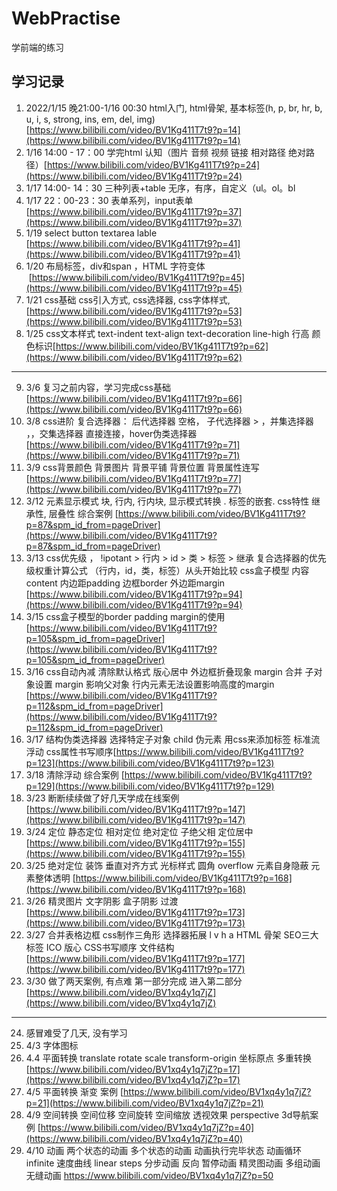 # WebPractise
学前端的练习

## 学习记录

1. 2022/1/15 晚21:00-1/16 00:30 html入门, html骨架, 基本标签(h, p, br, hr, b, u, i, s, strong, ins, em, del, img)[https://www.bilibili.com/video/BV1Kg411T7t9?p=14](https://www.bilibili.com/video/BV1Kg411T7t9?p=14)
1. 1/16 14:00 - 17：00  学完html 认知（图片 音频 视频 链接 相对路径 绝对路径）[https://www.bilibili.com/video/BV1Kg411T7t9?p=24](https://www.bilibili.com/video/BV1Kg411T7t9?p=24)
1. 1/17 14:00- 14：30 三种列表+table 无序，有序，自定义（ul。ol。bl
1. 1/17 22：00-23：30 表单系列，input表单[https://www.bilibili.com/video/BV1Kg411T7t9?p=37](https://www.bilibili.com/video/BV1Kg411T7t9?p=37)
1. 1/19 select button  textarea lable [https://www.bilibili.com/video/BV1Kg411T7t9?p=41](https://www.bilibili.com/video/BV1Kg411T7t9?p=41)
1. 1/20 布局标签，div和span ，HTML 字符变体 &nbsp;[https://www.bilibili.com/video/BV1Kg411T7t9?p=45](https://www.bilibili.com/video/BV1Kg411T7t9?p=45)
1. 1/21 css基础 css引入方式, css选择器, css字体样式,  [https://www.bilibili.com/video/BV1Kg411T7t9?p=53](https://www.bilibili.com/video/BV1Kg411T7t9?p=53)
1. 1/25 css文本样式 text-indent text-align text-decoration  line-high 行高 颜色标识[https://www.bilibili.com/video/BV1Kg411T7t9?p=62](https://www.bilibili.com/video/BV1Kg411T7t9?p=62)

---

9. 3/6 复习之前内容，学习完成css基础[https://www.bilibili.com/video/BV1Kg411T7t9?p=66](https://www.bilibili.com/video/BV1Kg411T7t9?p=66)
9. 3/8 css进阶 复合选择器： 后代选择器 空格， 子代选择器 > ，并集选择器 ，，交集选择器 直接连接，hover伪类选择器 [https://www.bilibili.com/video/BV1Kg411T7t9?p=71](https://www.bilibili.com/video/BV1Kg411T7t9?p=71)
9. 3/9 css背景颜色 背景图片 背景平铺 背景位置 背景属性连写[https://www.bilibili.com/video/BV1Kg411T7t9?p=77](https://www.bilibili.com/video/BV1Kg411T7t9?p=77)
9. 3/12 元素显示模式 块, 行内,  行内块, 显示模式转换 .  标签的嵌套. css特性 继承性, 层叠性 综合案例 [https://www.bilibili.com/video/BV1Kg411T7t9?p=87&spm_id_from=pageDriver](https://www.bilibili.com/video/BV1Kg411T7t9?p=87&spm_id_from=pageDriver)
9. 3/13 css优先级 ， !ipotant > 行内 > id > 类 > 标签 > 继承 复合选择器的优先级权重计算公式 （行内，id，类，标签）从头开始比较 css盒子模型 内容content 内边距padding 边框border 外边距margin [https://www.bilibili.com/video/BV1Kg411T7t9?p=94](https://www.bilibili.com/video/BV1Kg411T7t9?p=94)
9. 3/15 css盒子模型的border padding margin的使用[https://www.bilibili.com/video/BV1Kg411T7t9?p=105&spm_id_from=pageDriver](https://www.bilibili.com/video/BV1Kg411T7t9?p=105&spm_id_from=pageDriver)
9. 3/16 css自动內减 清除默认格式  版心居中 外边框折叠现象 margin 合并 子对象设置 margin 影响父对象 行内元素无法设置影响高度的margin [https://www.bilibili.com/video/BV1Kg411T7t9?p=112&spm_id_from=pageDriver](https://www.bilibili.com/video/BV1Kg411T7t9?p=112&spm_id_from=pageDriver)
9. 3/17 结构伪类选择器 选择特定子对象 child 伪元素 用css来添加标签 标准流 浮动  css属性书写顺序[https://www.bilibili.com/video/BV1Kg411T7t9?p=123](https://www.bilibili.com/video/BV1Kg411T7t9?p=123)
9. 3/18 清除浮动 综合案例 [https://www.bilibili.com/video/BV1Kg411T7t9?p=129](https://www.bilibili.com/video/BV1Kg411T7t9?p=129)
9. 3/23 断断续续做了好几天学成在线案例[https://www.bilibili.com/video/BV1Kg411T7t9?p=147](https://www.bilibili.com/video/BV1Kg411T7t9?p=147)
9. 3/24 定位 静态定位 相对定位 绝对定位 子绝父相 定位居中[https://www.bilibili.com/video/BV1Kg411T7t9?p=155](https://www.bilibili.com/video/BV1Kg411T7t9?p=155)
9. 3/25 绝对定位 装饰 垂直对齐方式 光标样式 圆角  overflow 元素自身隐蔽  元素整体透明 [https://www.bilibili.com/video/BV1Kg411T7t9?p=168](https://www.bilibili.com/video/BV1Kg411T7t9?p=168)
9. 3/26 精灵图片 文字阴影 盒子阴影 过渡 [https://www.bilibili.com/video/BV1Kg411T7t9?p=173](https://www.bilibili.com/video/BV1Kg411T7t9?p=173)
9. 3/27 合并表格边框 css制作三角形 选择器拓展 l v h a HTML 骨架 SEO三大标签 ICO 版心 CSS书写顺序 文件结构 [https://www.bilibili.com/video/BV1Kg411T7t9?p=177](https://www.bilibili.com/video/BV1Kg411T7t9?p=177)
9. 3/30 做了两天案例, 有点难 第一部分完成 进入第二部分 [https://www.bilibili.com/video/BV1xq4y1q7jZ](https://www.bilibili.com/video/BV1xq4y1q7jZ)

---

24. 感冒难受了几天, 没有学习
24. 4/3 字体图标
24. 4.4 平面转换 translate rotate scale transform-origin 坐标原点 多重转换[https://www.bilibili.com/video/BV1xq4y1q7jZ?p=17](https://www.bilibili.com/video/BV1xq4y1q7jZ?p=17)
24. 4/5 平面转换 渐变 案例 [https://www.bilibili.com/video/BV1xq4y1q7jZ?p=21](https://www.bilibili.com/video/BV1xq4y1q7jZ?p=21)
24. 4/9 空间转换 空间位移 空间旋转 空间缩放 透视效果 perspective 3d导航案例 [https://www.bilibili.com/video/BV1xq4y1q7jZ?p=40](https://www.bilibili.com/video/BV1xq4y1q7jZ?p=40)
25. 4/10 动画 两个状态的动画 多个状态的动画 动画执行完毕状态 动画循环infinite  速度曲线 linear steps 分步动画 反向 暂停动画 精灵图动画 多组动画 无缝动画 https://www.bilibili.com/video/BV1xq4y1q7jZ?p=50